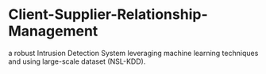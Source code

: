 # Client-Supplier-Relationship-Management


a robust Intrusion Detection System leveraging machine learning techniques and using large-scale dataset (NSL-KDD).
